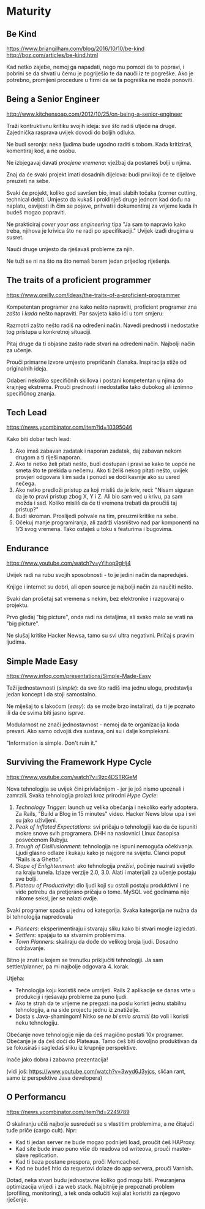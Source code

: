# Maturity

## Be Kind

https://www.briangilham.com/blog/2016/10/10/be-kind
http://boz.com/articles/be-kind.html

Kad netko zajebe, nemoj ga napadati, nego mu pomozi da to popravi, i pobrini se da shvati u čemu je pogriješio te da nauči iz te pogreške. Ako je potrebno, promijeni procedure u firmi da se ta pogreška ne može ponoviti.

## Being a Senior Engineer

http://www.kitchensoap.com/2012/10/25/on-being-a-senior-engineer

Traži kontruktivnu kritiku svojih ideja: sve što radiš utječe na druge. Zajednička rasprava uvijek dovodi do boljih odluka.

Ne budi seronja: neka ljudima bude ugodno raditi s tobom. Kada kritiziraš, komentiraj kod, a ne osobu.

Ne izbjegavaj davati *procjene vremena*: vježbaj da postaneš bolji u njima.

Znaj da će svaki projekt imati dosadnih dijelova: budi prvi koji će te dijelove preuzeti na sebe.

Svaki će projekt, koliko god savršen bio, imati slabih točaka (corner cutting, technical debt). Umjesto da kukaš i proklinješ druge jednom kad dođu na naplatu, osvijesti ih čim se pojave, prihvati i dokumentiraj za vrijeme kada ih budeš mogao popraviti.

Ne prakticiraj *cover your ass engineering* tipa "Ja sam to napravio kako treba, njihova je krivica što ne radi po specifikaciji." Uvijek izađi drugima u susret.

Nauči druge umjesto da rješavaš probleme za njih.

Ne tuži se ni na što na što nemaš barem jedan prijedlog riješenja.

## The traits of a proficient programmer

https://www.oreilly.com/ideas/the-traits-of-a-proficient-programmer

Kompetentan programer zna kako nešto napraviti, proficient programer zna *zašto* i *kada* nešto napraviti. Par savjeta kako ići u tom smjeru:

Razmotri zašto nešto radiš na određeni način. Navedi prednosti i nedostatke tog pristupa u konkretnoj situaciji.

Pitaj druge da ti objasne zašto rade stvari na određeni način. Najbolji način za učenje.

Prouči primarne izvore umjesto prepričanih članaka. Inspiracija stiže od originalnih ideja.

Odaberi nekoliko specifičnih skillova i postani kompetentan u njima do krajnjeg ekstrema. Prouči prednosti i nedostatke tako dubokog ali iznimno specifičnog znanja.

## Tech Lead

https://news.ycombinator.com/item?id=10395046

Kako biti dobar tech lead:
1. Ako imaš zabavan zadatak i naporan zadatak, daj zabavan nekom drugom a ti riješi naporan.
2. Ako te netko želi pitati nešto, budi dostupan i pravi se kako te uopće ne smeta što te prekida u nečemu. Ako ti želiš nekog pitati nešto, uvijek provjeri odgovara li im sada i ponudi se doći kasnije ako su usred nečega.
3. Ako netko predloži pristup za koji misliš da je kriv, reci: "Nisam siguran da je to pravi pristup zbog X, Y i Z. Ali bio sam već u krivu, pa sam možda i sad. Koliko misliš da će ti vremena trebati da proučiš taj pristup?"
4. Budi skroman. Proslijedi pohvale na tim, preuzmi kritike na sebe.
5. Očekuj manje programiranja, ali zadrži vlasništvo nad par komponenti na 1/3 svog vremena. Tako ostaješ u toku s featurima i bugovima.

## Endurance

https://www.youtube.com/watch?v=yYihop9gHj4

Uvijek radi na rubu svojih sposobnosti - to je jedini način da napreduješ.

Knjige i internet su dobri, ali open source je najbolji način za naučiti nešto.

Svaki dan prošetaj sat vremena s nekim, bez elektronike i razgovaraj o projektu.

Prvo gledaj "big picture", onda radi na detaljima, ali svako malo se vrati na "big picture".

Ne slušaj kritike Hacker Newsa, tamo su svi ultra negativni. Pričaj s pravim ljudima.

## Simple Made Easy

https://www.infoq.com/presentations/Simple-Made-Easy

Teži jednostavnosti (*simple*): da sve što radiš ima jednu ulogu, predstavlja jedan koncept i da stoji samostalno.

Ne miješaj to s lakoćom (*easy*): da se može brzo instalirati, da ti je poznato ili da će svima biti jasno isprve.

Modularnost ne znači jednostavnost - nemoj da te organizacija koda prevari. Ako samo odvojiš dva sustava, oni su i dalje kompleksni.

"Information is simple. Don't ruin it."

## Surviving the Framework Hype Cycle

https://www.youtube.com/watch?v=9zc4DSTRGeM

Nova tehnologija se uvijek čini privlačnijom - jer je još nismo upoznali i zamrzili. Svaka tehnologija prolazi kroz prirodni *Hype Cycle*:

1. *Technology Trigger*: launch uz velika obećanja i nekoliko early adoptera. Za Rails, "Build a Blog in 15 minutes" video. Hacker News blow upa i svi su jako uživljeni.
2. *Peak of Inflated Expectations*: svi pričaju o tehnologiji kao da će ispuniti mokre snove svih programera. DHH na naslovnici Linux časopisa posvećenom Rubyju.
3. *Trough of Disillusionment*: tehnologija ne ispuni nemoguća očekivanja. Ljudi glasno odlaze i kukaju kako je najgore na svijetu. Članci poput "Rails is a Ghetto".
4. *Slope of Enlightenment*: ako tehnologija *preživi*, počinje nazirati svijetlo na kraju tunela. Izlaze verzije 2.0, 3.0. Alati i materijali za učenje postaju sve bolji.
5. *Plateau of Productivity*: dio ljudi koji su ostali postaju produktivni i ne vide potrebu da pretjerano pričaju o tome. MySQL već godinama nije nikome seksi, jer se nalazi ovdje.

Svaki programer spada u jednu od kategorija. Svaka kategorija ne nužna da bi tehnologija napredovala
* *Pioneers*: eksperimentiraju i stvaraju sliku kako bi stvari mogle izgledati.
* *Settlers*: spajaju to sa stvarnim problemima.
* *Town Planners*: skaliraju da dođe do velikog broja ljudi. Dosadno održavanje.

Bitno je znati u kojem se trenutku priključiti tehnologiji. Ja sam settler/planner, pa mi najbolje odgovara 4. korak.

Utjeha:
* Tehnologija koju koristiš neće umrijeti. Rails 2 aplikacije se danas vrte u produkciji i rješavaju probleme za puno ljudi.
* Ako te strah da te vrijeme ne pregazi: na poslu koristi jednu stabilnu tehnologiju, a na side projectu jednu iz znatiželje.
* Dosta s Java-shamingom! Nitko se *ne bi smio sramiti* što voli i koristi neku tehnologiju.

Obećanje nove tehnologije nije da ćeš magično postati 10x programer. Obećanje je da ćeš doći do Plateaua. Tamo ćeš biti dovoljno produktivan da se fokusiraš i sagledaš sliku iz krupnije perspektive.

Inače jako dobra i zabavna prezentacija!

(vidi još: https://www.youtube.com/watch?v=3wyd6J3yjcs, sličan rant, samo iz perspektive Java developera)

## O Performancu

https://news.ycombinator.com/item?id=2249789

O skaliranju učiš najbolje susrećući se s vlastitim problemima, a ne čitajući tuđe priče (cargo cult). Npr:
* Kad ti jedan server ne bude mogao podnijeti load, proučit ćeš HAProxy.
* Kad site bude imao puno više db readova od writeova, prouči master-slave replication.
* Kad ti baza postane prespora, proči Memcached.
* Kad ne budeš htio da requetovi dolaze do app servera, prouči Varnish.

Dotad, neka stvari budu jednostavne koliko god mogu biti. Preuranjena optimizacija vrijedi i za web stack. Najbitnije je prepoznati problem (profiling, monitoring), a tek onda odlučiti koji alat koristiti za njegovo rješenje.

